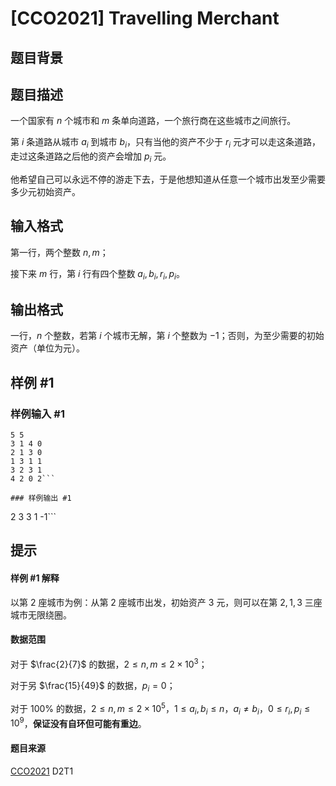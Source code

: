# [CCO2021] Travelling Merchant

## 题目背景



## 题目描述

一个国家有 $n$ 个城市和 $m$ 条单向道路，一个旅行商在这些城市之间旅行。

第 $i$ 条道路从城市 $a_i$ 到城市 $b_i$，只有当他的资产不少于 $r_i$ 元才可以走这条道路，走过这条道路之后他的资产会增加 $p_i$ 元。

他希望自己可以永远不停的游走下去，于是他想知道从任意一个城市出发至少需要多少元初始资产。

## 输入格式

第一行，两个整数 $n, m$；

接下来 $m$ 行，第 $i$ 行有四个整数 $a_i, b_i, r_i, p_i$。

## 输出格式

一行，$n$ 个整数，若第 $i$ 个城市无解，第 $i$ 个整数为 $-1$；否则，为至少需要的初始资产（单位为元）。

## 样例 #1

### 样例输入 #1
```
5 5
3 1 4 0
2 1 3 0
1 3 1 1
3 2 3 1
4 2 0 2```

### 样例输出 #1

```
2 3 3 1 -1```

## 提示

#### 样例 #1 解释
以第 $2$ 座城市为例：从第 $2$ 座城市出发，初始资产 $3$ 元，则可以在第 $2, 1, 3$ 三座城市无限绕圈。
#### 数据范围
对于 $\frac{2}{7}$ 的数据，$2 \leq n, m \leq 2 \times 10^3$；

对于另 $\frac{15}{49}$ 的数据，$p_i = 0$；

对于 $100\%$ 的数据，$2 \leq n, m \leq 2 \times 10^5$，$1 \leq a_i, b_i \leq n$，$a_i \neq b_i$，$0 \leq r_i, p_i \leq 10^9$，**保证没有自环但可能有重边**。
#### 题目来源
[CCO2021](https://cemc.math.uwaterloo.ca/contests/computing/2021/index.html) D2T1
